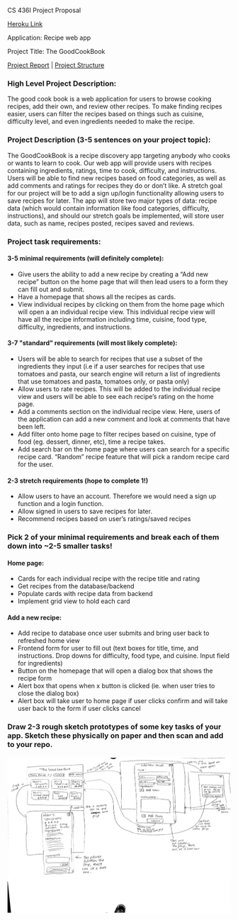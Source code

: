 CS 436I Project Proposal

[Heroku Link](https://thegoodcookbook.herokuapp.com)

Application: Recipe web app

Project Title: The GoodCookBook

[Project Report](REPORT.md) | [Project Structure](STRUCTURE.md)

### High Level Project Description:
The good cook book is a web application for users to browse cooking recipes, add their own, and review other recipes. To make finding recipes easier, users can filter the recipes based on things such as cuisine, difficulty level, and even ingredients needed to make the recipe.

### Project Description (3-5 sentences on your project topic):
The GoodCookBook is a recipe discovery app targeting anybody who cooks or wants to learn to cook. Our web app will provide users with recipes containing ingredients, ratings, time to cook, difficulty, and instructions. Users will be able to find new recipes based on food categories, as well as add comments and ratings  for recipes they do or don’t like. A stretch goal for our project will be to add a sign up/login functionality allowing users to save recipes for later. The app will store two major types of data: recipe data (which would contain information like food categories, difficulty, instructions), and should our stretch goals be implemented, will store user data, such as name, recipes posted, recipes saved and reviews.

### Project task requirements:
#### 3-5 minimal requirements (will definitely complete):
* Give users the ability to add a new recipe by creating a “Add new recipe” button on the home page that will then lead users to a form they can fill out and submit.
* Have a homepage that shows all the recipes as cards.
* View individual recipes by clicking on them from the home page which will open a an individual recipe view. This individual recipe view will have all the recipe information including  time, cuisine, food type, difficulty, ingredients, and instructions.
#### 3-7 "standard" requirements (will most likely complete):
* Users will be able to search for recipes that use a subset of the ingredients they input (i.e if a user searches for recipes that use tomatoes and pasta, our search engine will return a list of ingredients that use tomatoes and pasta, tomatoes only, or pasta only)
* Allow users to rate recipes. This will be added to the individual recipe view and users will be able to see each recipe’s rating on the home page.
* Add a comments section on the individual recipe view. Here, users of the application can add a new comment and look at comments that have been left.
* Add filter onto home page to filter recipes based on cuisine, type of food (eg. dessert, dinner, etc), time a recipe takes.
* Add search bar on the home page where users can search for a specific recipe card.
“Random” recipe feature that will pick a random recipe card for the user.
#### 2-3 stretch requirements (hope to complete 1!)
* Allow users to have an account. Therefore we would need a sign up function and a login function.
* Allow signed in users to save recipes for later.
* Recommend recipes based on user’s ratings/saved recipes

### Pick 2 of your minimal requirements and break each of them down into ~2-5 smaller tasks!
#### Home page:
* Cards for each individual recipe with the recipe title and rating
* Get recipes from the database/backend
* Populate cards with recipe data from backend
* Implement grid view to hold each card
#### Add a new recipe:
* Add recipe to database once user submits and bring user back to refreshed home view
* Frontend form for user to fill out (text boxes for title, time, and instructions. Drop downs for difficulty, food type, and cuisine. Input field for ingredients)
* Button on the homepage that will open a dialog box that shows the recipe form
* Alert box that opens when x button is clicked (ie. when user tries to close the dialog box)
* Alert box will take user to home page if user clicks confirm and will take user back to the form if user clicks cancel

### Draw 2-3 rough sketch prototypes of some key tasks of your app. Sketch these physically on paper and then scan and add to your repo.

![prototype](prototype.jpeg)
